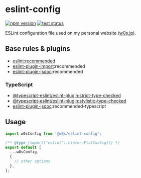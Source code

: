 # eslint-config

[![npm version](https://badge.fury.io/js/%40w0s%2Feslint-config.svg)](https://www.npmjs.com/package/@w0s/eslint-config)
[![test status](https://github.com/SaekiTominaga/w0s/actions/workflows/eslint-test.yml/badge.svg)](https://github.com/SaekiTominaga/w0s/actions/workflows/eslint-test.yml)

ESLint configuration file used on my personal website ([w0s.jp](https://github.com/SaekiTominaga/w0s.jp)).

## Base rules & plugins

- [eslint:recommended](https://eslint.org/docs/latest/user-guide/configuring/configuration-files#using-eslintrecommended)
- [eslint-plugin-import](https://github.com/import-js/eslint-plugin-import):recommended
- [eslint-plugin-jsdoc](https://github.com/gajus/eslint-plugin-jsdoc):recommended

### TypeScript

- [@typescript-eslint/eslint-plugin:strict-type-checked](https://typescript-eslint.io/users/configs/#strict-type-checked)
- [@typescript-eslint/eslint-plugin:stylistic-type-checked](https://typescript-eslint.io/users/configs/#stylistic-type-checked)
- [eslint-plugin-jsdoc](https://github.com/gajus/eslint-plugin-jsdoc/):recommended-typescript

## Usage

```javascript
import w0sConfig from '@w0s/eslint-config';

/** @type {import("eslint").Linter.FlatConfig[]} */
export default [
  ...w0sConfig,
  {
    // other options
  },
];
```
